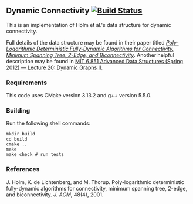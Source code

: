 ## Dynamic Connectivity [![Build Status](https://travis-ci.com/tomtseng/dynamic-connectivity-hdt.svg?token=4YxzvXpUhyrEkNzZRD8y&branch=master)](https://travis-ci.com/tomtseng/dynamic-connectivity-hdt)

This is an implementation of Holm et al.'s data structure for dynamic
connectivity.

Full details of the data structure may be found in their paper titled
[_Poly-Logarithmic Deterministic Fully-Dynamic Algorithms for Connectivity,
Minimum Spanning Tree, 2-Edge, and
Biconnectivity_](http://citeseerx.ist.psu.edu/viewdoc/download?doi=10.1.1.89.919&rep=rep1&type=pdf).
Another helpful description may be found in [MIT 6.851 Advanced Data Structures
(Spring 2012) — Lecture 20: Dynamic Graphs
II](https://www.youtube.com/watch?v=L7ywsci9ujo).

### Requirements

This code uses CMake version 3.13.2 and g++ version 5.5.0.

### Building

Run the following shell commands:

```
mkdir build
cd build
cmake ..
make
make check # run tests
```

### References

J. Holm, K. de Lichtenberg, and M. Thorup. Poly-logarithmic deterministic fully-dynamic algorithms
for connectivity, minimum spanning tree, 2-edge, and biconnectivity. _J. ACM_, 48(4), 2001.

